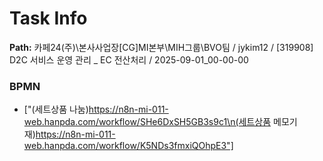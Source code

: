 # Task Info

**Path:** 카페24(주)\본사사업장\[CG]MI본부\MIH그룹\BVO팀 / jykim12 / [319908] D2C 서비스 운영 관리 _ EC 전산처리 / 2025-09-01_00-00-00

### BPMN
- ["(세트상품 나눔)https://n8n-mi-011-web.hanpda.com/workflow/SHe6DxSH5GB3s9c1\n(세트상품 메모기재)https://n8n-mi-011-web.hanpda.com/workflow/K5NDs3fmxiQOhpE3"]

